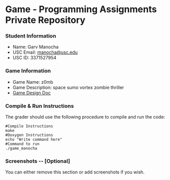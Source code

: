 # Game - Programming Assignments Private Repository
### Student Information
  + Name: Garv Manocha
  + USC Email: manocha@usc.edu
  + USC ID: 3371527954

### Game Information
  + Game Name: z0mb
  + Game Description: space sumo vortex zombie thriller
  + [Game Design Doc](GameDesignDoc.md)


### Compile & Run Instructions
The grader should use the following procedure to compile and run the code:
```shell
#Compile Instructions
make
#Doxygen Instructions
echo "Write command here"
#Command to run
./game_manocha
```

### Screenshots -- [Optional]
You can either remove this section or add screenshots if you wish.
